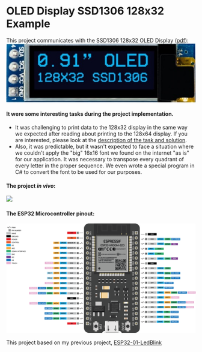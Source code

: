 # OLED Display SSD1306 128x32 Example

This project communicates with the SSD1306 128x32 OLED Display ([pdf](docs/SSD1306.pdf)):<br>
![ 128x32 OLED Display view.](docs/display.png)


#### It were some interesting tasks during the project implementation.
- It was challenging to print data to the 128x32 display in the same way we expected after reading about printing to the 128x64 display. If you are interested, please look at the [description of the task and solution](docs/Ch01_LostBits.md).<br>
- Also, it was predictable, but it wasn't expected to face a situation where we couldn't apply the "big" 16x16 font we found on the internet "as is" for our application. It was necessary to transpose every quadrant of every letter in the proper sequence. We even wrote a special program in C# to convert the font to be used for our purposes.

#### The project *in vivo*:<br>
![](docs/oled.gif)


#### The ESP32 Microcontroller pinout:<br>

![The device description.](docs/pinout.png)

This project based on my previous project, [ESP32-01-LedBlink](https://github.com/K-S-K/ESP32-01-LedBlink)
